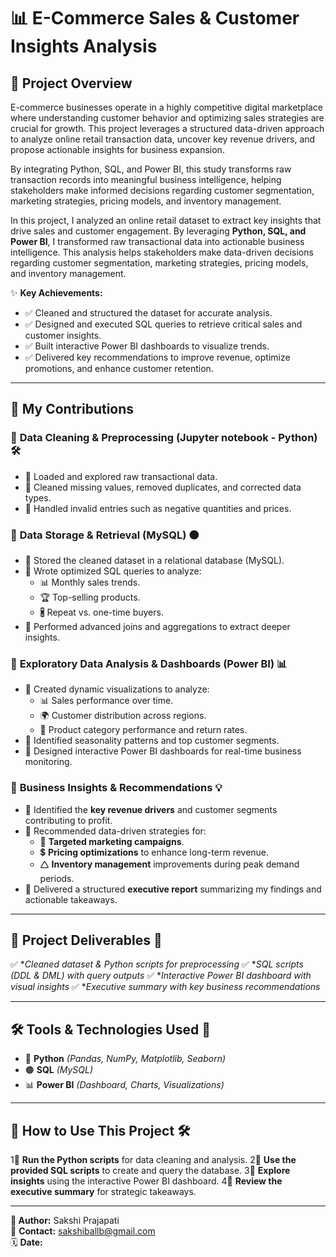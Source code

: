 # 📊 E-Commerce Sales & Customer Insights Analysis

## 🚀 Project Overview

E-commerce businesses operate in a highly competitive digital marketplace where understanding customer behavior and optimizing sales strategies are crucial for growth. This project leverages a structured data-driven approach to analyze online retail transaction data, uncover key revenue drivers, and propose actionable insights for business expansion.

By integrating Python, SQL, and Power BI, this study transforms raw transaction records into meaningful business intelligence, helping stakeholders make informed decisions regarding customer segmentation, marketing strategies, pricing models, and inventory management.

In this project, I analyzed an online retail dataset to extract key insights that drive sales and customer engagement. By leveraging **Python, SQL, and Power BI**, I transformed raw transactional data into actionable business intelligence. This analysis helps stakeholders make data-driven decisions regarding customer segmentation, marketing strategies, pricing models, and inventory management.

✨ **Key Achievements:**

- ✅ Cleaned and structured the dataset for accurate analysis.
- ✅ Designed and executed SQL queries to retrieve critical sales and customer insights.
- ✅ Built interactive Power BI dashboards to visualize trends.
- ✅ Delivered key recommendations to improve revenue, optimize promotions, and enhance customer retention.

---

## 🎯 My Contributions

### 🔹 **Data Cleaning & Preprocessing (Jupyter notebook - Python) 🛠️**
- 📌 Loaded and explored raw transactional data.
- 📌 Cleaned missing values, removed duplicates, and corrected data types.
- 📌 Handled invalid entries such as negative quantities and prices.

### 🔹 **Data Storage & Retrieval (MySQL) 🟤**

- 📌 Stored the cleaned dataset in a relational database (MySQL).
- 📌 Wrote optimized SQL queries to analyze:
  - 📊 Monthly sales trends.
  - 🏆 Top-selling products.
  - 🖁 Repeat vs. one-time buyers.
- 📌 Performed advanced joins and aggregations to extract deeper insights.

### 🔹 **Exploratory Data Analysis & Dashboards (Power BI) 📊**

- 📌 Created dynamic visualizations to analyze:
  - 📊 Sales performance over time.
  - 🌍 Customer distribution across regions.
  - 🎯 Product category performance and return rates.
- 📌 Identified seasonality patterns and top customer segments.
- 📌 Designed interactive Power BI dashboards for real-time business monitoring.

### 🔹 **Business Insights & Recommendations 💡**

- 📌 Identified the **key revenue drivers** and customer segments contributing to profit.
- 📌 Recommended data-driven strategies for:
  - 🎯 **Targeted marketing campaigns**.
  - 💲 **Pricing optimizations** to enhance long-term revenue.
  - 🛆 **Inventory management** improvements during peak demand periods.
- 📌 Delivered a structured **executive report** summarizing my findings and actionable takeaways.

---

## 📆 Project Deliverables 📂


✅ **Cleaned dataset & Python scripts for preprocessing*
✅ **SQL scripts (DDL & DML) with query outputs*
✅ **Interactive Power BI dashboard with visual insights*
✅ **Executive summary with key business recommendations*

---

## 🛠️ Tools & Technologies Used 🔧

- 🐍 **Python** *(Pandas, NumPy, Matplotlib, Seaborn)*
- 🟤 **SQL** *(MySQL)*
- 📊 **Power BI** *(Dashboard, Charts, Visualizations)*

---

## 📌 How to Use This Project 🛠️

1⃣ **Run the Python scripts** for data cleaning and analysis.
2⃣ **Use the provided SQL scripts** to create and query the database.
3⃣ **Explore insights** using the interactive Power BI dashboard.
4⃣ **Review the executive summary** for strategic takeaways.

---

**📢 Author:** Sakshi Prajapati  
📧 **Contact:** sakshiballb@gmail.com  
🗓 **Date:**

